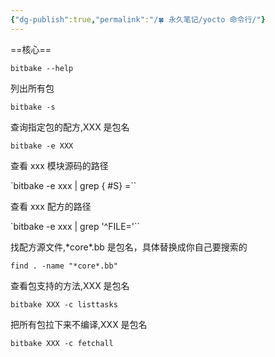 ```yaml
---
{"dg-publish":true,"permalink":"/🍀 永久笔记/yocto 命令行/"}
---
```



==核心==

`bitbake --help`

列出所有包 

`bitbake -s`

查询指定包的配方,XXX 是包名

`bitbake -e XXX`

查看 xxx 模块源码的路径

`bitbake -e xxx | grep
{ #S}
=``

查看 xxx 配方的路径

`bitbake -e xxx | grep '^FILE='``

找配方源文件,\*core\*.bb 是包名，具体替换成你自己要搜索的

`find . -name "*core*.bb"`

查看包支持的方法,XXX 是包名

`bitbake XXX -c listtasks`

把所有包拉下来不编译,XXX 是包名

`bitbake XXX -c fetchall`